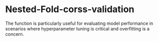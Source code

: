 # Nested-Fold-corss-validation
The function is particularly useful for evaluating model performance in scenarios where hyperparameter tuning is critical and overfitting is a concern.
